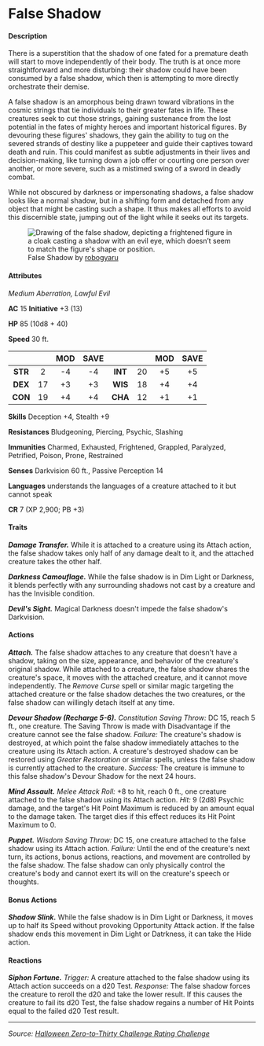 # False Shadow

#### Description

There is a superstition that the shadow of one fated for a premature death will start to move independently of their body. The truth is at once more straightforward and more disturbing: their shadow could have been consumed by a false shadow, which then is attempting to more directly orchestrate their demise.

A false shadow is an amorphous being drawn toward vibrations in the cosmic strings that tie individuals to their greater fates in life. These creatures seek to cut those strings, gaining sustenance from the lost potential in the fates of mighty heroes and important historical figures. By devouring these figures' shadows, they gain the ability to tug on the severed strands of destiny like a puppeteer and guide their captives toward death and ruin. This could manifest as subtle adjustments in their lives and decision-making, like turning down a job offer or courting one person over another, or more severe, such as a mistimed swing of a sword in deadly combat.

While not obscured by darkness or impersonating shadows, a false shadow looks like a normal shadow, but in a shifting form and detached from any object that might be casting such a shape. It thus makes all efforts to avoid this discernible state, jumping out of the light while it seeks out its targets.

<figure>
  <img src="https://raw.githubusercontent.com/mpanighetti/dnd5e-030crc/main/artwork/false-shadow-robogyaru.png" alt="Drawing of the false shadow, depicting a frightened figure in a cloak casting a shadow with an evil eye, which doesn’t seem to match the figure's shape or position." />
  <figcaption>False Shadow by <a href="https://twitter.com/robogyaru">robogyaru</a></figcaption>
</figure>

#### Attributes

_Medium Aberration, Lawful Evil_

**AC** 15 **Initiative** +3 (13)

**HP** 85 (10d8 + 40)

**Speed** 30 ft.

|       |   | MOD | SAVE |   |       | MOD | SAVE |
|:-----:|:-:|:---:|:----:|:-----:|:-:|:---:|:----:|
|**STR**| 2 | -4  |  -4  |**INT**|20 | +5  |  +5  |
|**DEX**|17 | +3  |  +3  |**WIS**|18 | +4  |  +4  |
|**CON**|19 | +4  |  +4  |**CHA**|12 | +1  |  +1  |

**Skills** Deception +4, Stealth +9

**Resistances** Bludgeoning, Piercing, Psychic, Slashing

**Immunities** Charmed, Exhausted, Frightened, Grappled, Paralyzed, Petrified, Poison, Prone, Restrained

**Senses** Darkvision 60 ft., Passive Perception 14

**Languages** understands the languages of a creature attached to it but cannot speak

**CR** 7 (XP 2,900; PB +3)

#### Traits

_**Damage Transfer.**_ While it is attached to a creature using its Attach action, the false shadow takes only half of any damage dealt to it, and the attached creature takes the other half.

_**Darkness Camouflage.**_ While the false shadow is in Dim Light or Darkness, it blends perfectly with any surrounding shadows not cast by a creature and has the Invisible condition.

_**Devil's Sight.**_ Magical Darkness doesn't impede the false shadow's Darkvision.

#### Actions

_**Attach.**_ The false shadow attaches to any creature that doesn't have a shadow, taking on the size, appearance, and behavior of the creature's original shadow. While attached to a creature, the false shadow shares the creature's space, it moves with the attached creature, and it cannot move independently. The _Remove Curse_ spell or similar magic targeting the attached creature or the false shadow detaches the two creatures, or the false shadow can willingly detach itself at any time.

_**Devour Shadow (Recharge 5-6).** Constitution Saving Throw:_ DC 15, reach 5 ft., one creature. The Saving Throw is made with Disadvantage if the creature cannot see the false shadow. _Failure:_ The creature's shadow is destroyed, at which point the false shadow immediately attaches to the creature using its Attach action. A creature's destroyed shadow can be restored using _Greater Restoration_ or similar spells, unless the false shadow is currently attached to the creature. _Success:_ The creature is immune to this false shadow's Devour Shadow for the next 24 hours.

_**Mind Assault.** Melee Attack Roll:_ +8 to hit, reach 0 ft., one creature attached to the false shadow using its Attach action. _Hit:_ 9 (2d8) Psychic damage, and the target's Hit Point Maximum is reduced by an amount equal to the damage taken. The target dies if this effect reduces its Hit Point Maximum to 0.

_**Puppet.** Wisdom Saving Throw:_ DC 15, one creature attached to the false shadow using its Attach action. _Failure:_ Until the end of the creature's next turn, its actions, bonus actions, reactions, and movement are controlled by the false shadow. The false shadow can only physically control the creature's body and cannot exert its will on the creature's speech or thoughts.

#### Bonus Actions

_**Shadow Slink.**_ While the false shadow is in Dim Light or Darkness, it moves up to half its Speed without provoking Opportunity Attack action. If the false shadow ends this movement in Dim Light or Datrkness, it can take the Hide action.

#### Reactions

_**Siphon Fortune.** Trigger:_ A creature attached to the false shadow using its Attach action succeeds on a d20 Test. _Response:_ The false shadow forces the creature to reroll the d20 and take the lower result. If this causes the creature to fail its d20 Test, the false shadow regains a number of Hit Points equal to the failed d20 Test result.

---

_Source: [Halloween Zero-to-Thirty Challenge Rating Challenge](https://github.com/mpanighetti/dnd5e-030crc)_
